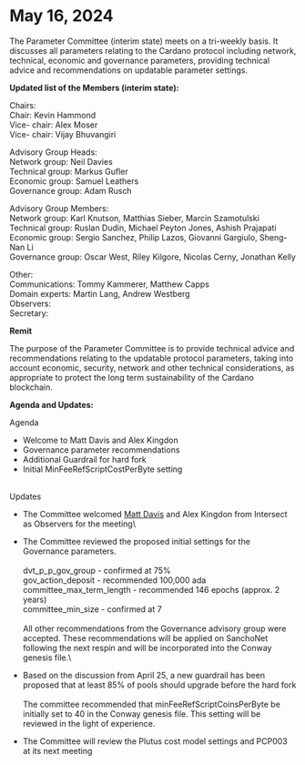 # May 16, 2024

The Parameter Committee (interim state) meets on a tri-weekly basis. It discusses all parameters relating to the Cardano protocol including network, technical, economic and governance parameters, providing technical advice and recommendations on updatable parameter settings.

**Updated list of the Members (interim state):**

Chairs:\
Chair: Kevin Hammond\
Vice- chair: Alex Moser\
Vice- chair: Vijay Bhuvangiri

Advisory Group Heads:\
Network group: Neil Davies\
Technical group: Markus Gufler\
Economic group: Samuel Leathers\
Governance group: Adam Rusch

Advisory Group Members:\
Network group: Karl Knutson, Matthias Sieber, Marcin Szamotulski\
Technical group: Ruslan Dudin, Michael Peyton Jones, Ashish Prajapati\
Economic group: Sergio Sanchez, Philip Lazos, Giovanni Gargiulo, Sheng-Nan Li\
Governance group: Oscar West, Riley Kilgore, Nicolas Cerny, Jonathan Kelly

Other:\
Communications: Tommy Kammerer, Matthew Capps\
Domain experts: Martin Lang, Andrew Westberg\
Observers:\
Secretary:

**Remit**

The purpose of the Parameter Committee is to provide technical advice and recommendations relating to the updatable protocol parameters, taking into account economic, security, network and other technical considerations, as appropriate to protect the long term sustainability of the Cardano blockchain.

**Agenda and Updates:**



Agenda

* Welcome to Matt Davis and Alex Kingdon
* Governance parameter recommendations
* Additional Guardrail for hard fork
* Initial MinFeeRefScriptCostPerByte setting

\
Updates



* The Committee welcomed [Matt Davis](mailto:matt.davis@intersectmbo.org) and Alex Kingdon from Intersect as Observers for the meeting\

* The Committee reviewed the proposed initial settings for the Governance parameters.\
  \
  dvt\_p\_p\_gov\_group - confirmed at 75%\
  gov\_action\_deposit - recommended 100,000 ada\
  committee\_max\_term\_length - recommended 146 epochs (approx. 2 years)\
  committee\_min\_size - confirmed at 7\
  \
  All other recommendations from the Governance advisory group were accepted. These recommendations will be applied on SanchoNet following the next respin and will be incorporated into the Conway genesis file.\

* Based on the discussion from April 25, a new guardrail has been proposed that at least 85% of pools should upgrade before the hard fork\
  \
  The committee recommended that minFeeRefScriptCoinsPerByte be initially set to 40 in the Conway genesis file.  This setting will be reviewed in the light of experience.
* The Committee will review the Plutus cost model settings and PCP003 at its next meeting

